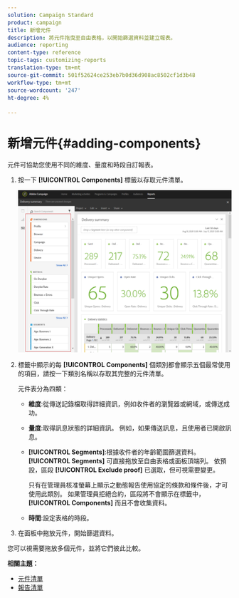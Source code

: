 ```yaml
---
solution: Campaign Standard
product: campaign
title: 新增元件
description: 將元件拖曳至自由表格，以開始篩選資料並建立報表。
audience: reporting
content-type: reference
topic-tags: customizing-reports
translation-type: tm+mt
source-git-commit: 501f52624ce253eb7b0d36d908ac8502cf1d3b48
workflow-type: tm+mt
source-wordcount: '247'
ht-degree: 4%

---
```



# 新增元件{#adding-components}

元件可協助您使用不同的維度、量度和時段自訂報表。

1. 按一下 **[!UICONTROL Components]** 標籤以存取元件清單。

   ![](assets/dynamic_report_components.png)

1. 標籤中顯示的每 **[!UICONTROL Components]** 個類別都會顯示五個最常使用的項目，請按一下類別名稱以存取其完整的元件清單。

   元件表分為四類：

   * **維度**:從傳送記錄檔取得詳細資訊，例如收件者的瀏覽器或網域，或傳送成功。
   * **量度**:取得訊息狀態的詳細資訊。 例如，如果傳送訊息，且使用者已開啟訊息。
   * **[!UICONTROL Segments]**:根據收件者的年齡範圍篩選資料。 **[!UICONTROL Segments]** 可直接拖放至自由表格或面板頂端列。 依預設，區段 **[!UICONTROL Exclude proof]** 已選取，但可視需要變更。

      只有在管理員核准螢幕上顯示之動態報告使用協定的條款和條件後，才可使用此類別。 如果管理員拒絕合約，區段將不會顯示在標籤中， **[!UICONTROL Components]** 而且不會收集資料。

   * **時間**:設定表格的時段。

1. 在面板中拖放元件，開始篩選資料。

您可以視需要拖放多個元件，並將它們彼此比較。

**相關主題：**

* [元件清單](../../reporting/using/list-of-components-.md)
* [報告清單](../../reporting/using/defining-the-report-period.md)

